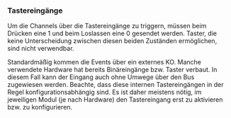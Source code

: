 ﻿### Tastereingänge

Um die Channels über die Tastereingänge zu triggern, müssen beim Drücken eine 1 und beim Loslassen eine 0 gesendet werden. Taster, die keine Unterscheidung zwischen diesen beiden Zuständen ermöglichen, sind nicht verwendbar.

Standardmäßig kommen die Events über ein externes KO. Manche verwendete Hardware hat bereits Binäreingänge bzw. Taster verbaut. In diesem Fall kann der Eingang auch ohne Umwege über den Bus zugewiesen werden. Beachte, dass diese internen Tastereingängen in der Regel konfigurationsabhängig sind. Es ist daher meistens nötig, im jeweiligen Modul (je nach Hardware) den Tastereingang erst zu aktivieren bzw. zu konfigurieren.

